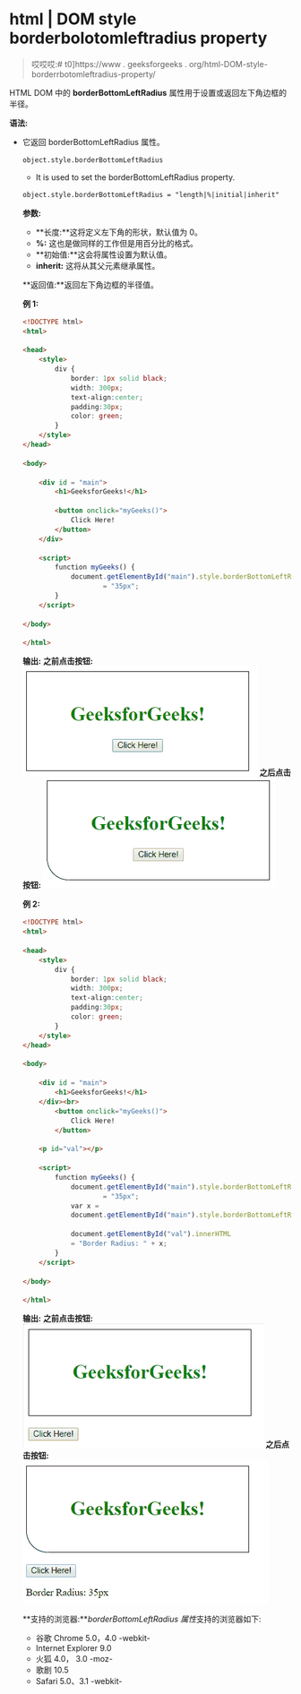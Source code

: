 # html | DOM style borderbolotomleftradius property

> 哎哎哎:# t0]https://www . geeksforgeeks . org/html-DOM-style-borderrbotomleftradius-property/

HTML DOM 中的 **borderBottomLeftRadius** 属性用于设置或返回左下角边框的半径。

**语法:**

*   它返回 borderBottomLeftRadius 属性。

    ```html
    object.style.borderBottomLeftRadius
    ```

    *   It is used to set the borderBottomLeftRadius property.

    ```html
    object.style.borderBottomLeftRadius = "length|%|initial|inherit"
    ```

    **参数:**

    *   **长度:**这将定义左下角的形状，默认值为 0。
    *   **%:** 这也是做同样的工作但是用百分比的格式。
    *   **初始值:**这会将属性设置为默认值。
    *   **inherit:** 这将从其父元素继承属性。

    **返回值:**返回左下角边框的半径值。

    **例 1:**

    ```html
    <!DOCTYPE html>
    <html>

    <head>
        <style>
            div {
                border: 1px solid black;
                width: 300px;
                text-align:center;
                padding:30px;
                color: green;
            }
        </style>
    </head>

    <body>

        <div id = "main">
            <h1>GeeksforGeeks!</h1>

            <button onclick="myGeeks()">
                Click Here!
            </button>
        </div>

        <script>
            function myGeeks() {
                document.getElementById("main").style.borderBottomLeftRadius
                        = "35px";
            }
        </script>

    </body>

    </html>                    
    ```

    **输出:**
    **之前点击按钮:**
    ![](img/c58ab1d79f1458912f8c3605e36bab05.png)
    **之后点击按钮:**
    ![](img/f548df57a309de1ab0e771076b47bf15.png)

    **例 2:**

    ```html
    <!DOCTYPE html>
    <html>

    <head>
        <style>
            div {
                border: 1px solid black;
                width: 300px;
                text-align:center;
                padding:30px;
                color: green;
            }
        </style>
    </head>

    <body>

        <div id = "main">
            <h1>GeeksforGeeks!</h1>
        </div><br>
            <button onclick="myGeeks()">
                Click Here!
            </button>

        <p id="val"></p>

        <script>
            function myGeeks() {
                document.getElementById("main").style.borderBottomLeftRadius
                        = "35px";
                var x = 
                document.getElementById("main").style.borderBottomLeftRadius;

                document.getElementById("val").innerHTML 
                = "Border Radius: " + x;
            }
        </script>

    </body>

    </html>                    
    ```

    **输出:**
    **之前点击按钮:**
    ![](img/8e0f9ff5e17e560077e82a9c7e0ca623.png)
    **之后点击按钮:**
    ![](img/82d588e8a5ee969c81b1b9675f31d58e.png)

    **支持的浏览器:***borderBottomLeftRadius 属性*支持的浏览器如下:

    *   谷歌 Chrome 5.0，4.0 -webkit-
    *   Internet Explorer 9.0
    *   火狐 4.0， 3.0 -moz-
    *   歌剧 10.5
    *   Safari 5.0、3.1 -webkit-
